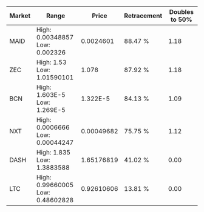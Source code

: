 | Market | Range | Price| Retracement | Doubles to 50% |
| --- | --- | --- | --- | --- |
| MAID | High: 0.00348857<br />Low: 0.002326 | 0.0024601 | 88.47 % | 1.18 |
| ZEC | High: 1.53<br />Low: 1.01590101 | 1.078 | 87.92 % | 1.18 |
| BCN | High: 1.603E-5<br />Low: 1.269E-5 | 1.322E-5 | 84.13 % | 1.09 |
| NXT | High: 0.0006666<br />Low: 0.00044247 | 0.00049682 | 75.75 % | 1.12 |
| DASH | High: 1.835<br />Low: 1.3883588 | 1.65176819 | 41.02 % | 0.00 |
| LTC | High: 0.99660005<br />Low: 0.48602828 | 0.92610606 | 13.81 % | 0.00 |

